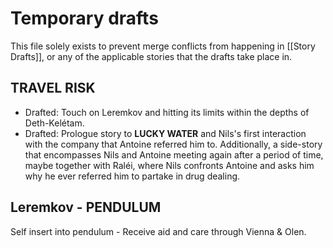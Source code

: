 # Temporary drafts 
This file solely exists to prevent merge conflicts from happening in [[Story Drafts]], or any of the applicable stories that the drafts take place in. 

## TRAVEL RISK
- Drafted: Touch on Leremkov and hitting its limits within the depths of Deth-Kelétam.
- Drafted: Prologue story to **LUCKY WATER** and Nils's first interaction with the company that Antoine referred him to. Additionally, a side-story that encompasses Nils and Antoine meeting again after a period of time, maybe together with Raléi, where Nils confronts Antoine and asks him why he ever referred him to partake in drug dealing. 

## Leremkov - PENDULUM
Self insert into pendulum - Receive aid and care through Vienna & Olen.

